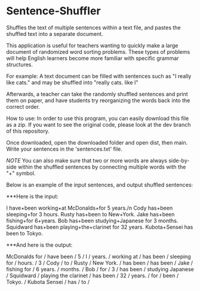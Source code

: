 # Sentence-Shuffler
Shuffles the text of multiple sentences within a text file, and pastes the shuffled text into a separate document.

This application is useful for teachers wanting to quickly make a large document of randomized word sorting problems. These types of problems will help English
learners become more familiar with specific grammar structures.

For example: A text document can be filled with sentences such as "I really like cats." and may be shuffled into "really cats. like I"

Afterwards, a teacher can take the randomly shuffled sentences and print them on paper, and have 
students try reorganizing the words back into the correct order.

How to use:
In order to use this program, you can easily download this file as a zip.
If you want to see the original code, please look at the dev branch of this repository.

Once downloaded, open the downloaded folder and open dist, then main. Write your sentences in the 'sentences.txt' file.

*NOTE* You can also make sure that two or more words are always side-by-side within the shuffled 
sentences by connecting multiple words with the "+" symbol.

Below is an example of the input sentences, and output shuffled sentences:


***Here is the input:

I have+been working+at McDonalds+for 5 years./n
Cody has+been sleeping+for 3 hours.
Rusty has+been to New+York.
Jake has+been fishing+for 6+years.
Bob has+been studying+Japanese for 3 months.
Squidward has+been playing+the+clarinet for 32 years.
Kubota+Sensei has been to Tokyo.

***And here is the output:

McDonalds for / have been / 5 / I / years. / working at / 
has been / sleeping for / hours. / 3 / Cody / 
to / Rusty / New York. / has been / 
has been / Jake / fishing for / 6 years. / 
months. / Bob / for / 3 / has been / studying Japanese / 
Squidward / playing the clarinet / has been / 32 / years. / for / 
been / Tokyo. / Kubota Sensei / has / to / 
